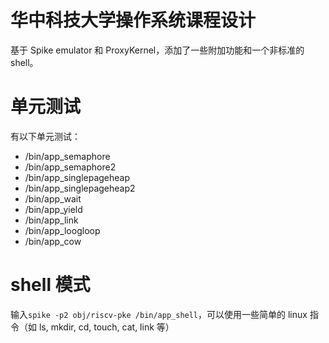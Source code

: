 # 华中科技大学操作系统课程设计

基于 Spike emulator 和 ProxyKernel，添加了一些附加功能和一个非标准的 shell。

# 单元测试
有以下单元测试：

- /bin/app_semaphore
- /bin/app_semaphore2
- /bin/app_singlepageheap
- /bin/app_singlepageheap2
- /bin/app_wait
- /bin/app_yield
- /bin/app_link
- /bin/app_loogloop
- /bin/app_cow

# shell 模式
输入`spike -p2 obj/riscv-pke /bin/app_shell`，可以使用一些简单的 linux 指令（如 ls, mkdir, cd, touch, cat, link 等）




